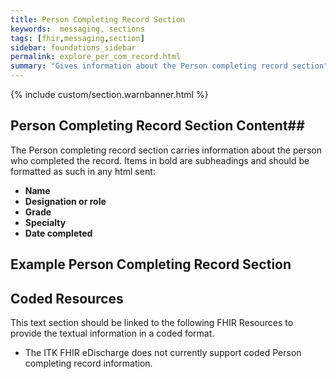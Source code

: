```yaml
---
title: Person Completing Record Section
keywords:  messaging, sections
tags: [fhir,messaging,section]
sidebar: foundations_sidebar
permalink: explore_per_com_record.html
summary: "Gives information about the Person completing record section"
---
```


{% include custom/section.warnbanner.html %}

## Person Completing Record Section Content##
The Person completing record section carries information about the person who completed the record. Items in bold are subheadings and should be formatted as such in any html sent:

- **Name** 
- **Designation or role**
- **Grade**
- **Specialty**
- **Date completed**


## Example Person Completing Record Section ##

<script src="https://gist.github.com/IOPS-DEV/4eceababbca389067cde4aefd2d61cde.js"></script>

## Coded Resources ##

This text section should be linked to the following FHIR Resources to provide the textual information in a coded format.

- The ITK FHIR eDischarge does not currently support coded Person completing record information.






